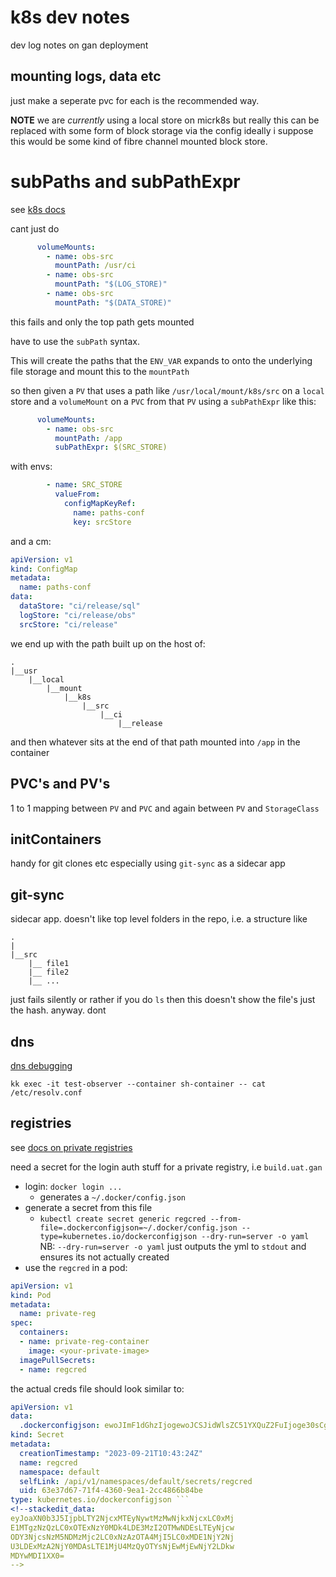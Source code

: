 

# k8s dev notes

dev log notes on gan deployment

## mounting logs, data etc

just make a seperate pvc for each is the recommended way.

__NOTE__ we are _currently_ using a local store on micrk8s but really this can be replaced with some form of block storage via the config ideally i suppose this would be some kind of fibre channel mounted block store.


# subPaths and subPathExpr

see [k8s docs](https://kubernetes.io/docs/concepts/storage/volumes/#using-subpath)

cant just do 

```yaml
      volumeMounts:
        - name: obs-src
          mountPath: /usr/ci
        - name: obs-src
          mountPath: "$(LOG_STORE)"
        - name: obs-src
          mountPath: "$(DATA_STORE)"
```
this fails and only the top path gets mounted

have to use the `subPath` syntax.

This will create the paths that the `ENV_VAR` expands to onto the underlying file storage and mount this to the `mountPath`

so then given a `PV` that uses a path like `/usr/local/mount/k8s/src` on a `local` store and a `volumeMount` on a `PVC` from that `PV` using a `subPathExpr` like this: 
```yaml
      volumeMounts:
        - name: obs-src
          mountPath: /app
          subPathExpr: $(SRC_STORE)
```
with envs:
```yaml
        - name: SRC_STORE
          valueFrom:
            configMapKeyRef:
              name: paths-conf
              key: srcStore
```
and a cm:
```yaml
apiVersion: v1
kind: ConfigMap
metadata:
  name: paths-conf
data:
  dataStore: "ci/release/sql"
  logStore: "ci/release/obs"
  srcStore: "ci/release"
```

we end up with the path built up on the host of:
```
.
|__usr
	|__local
		|__mount
			|__k8s
				|__src
					|__ci
						|__release
```
and then whatever sits at the end of that path mounted into `/app` in the container

## PVC's and PV's

1 to 1 mapping between `PV` and `PVC` and again between `PV` and `StorageClass`
 
## initContainers

handy for git clones etc
especially using `git-sync` as a sidecar app
## git-sync

sidecar app. doesn't like top level folders in the repo, i.e. a structure like
```
.
|
|__src
	|__ file1
	|__ file2
	|__ ...
```
just fails silently or rather if you do `ls` then this doesn't show the file's just the hash. anyway. dont

## dns

[dns debugging](https://kubernetes.io/docs/tasks/administer-cluster/dns-debugging-resolution/)

`kk exec -it test-observer --container sh-container -- cat /etc/resolv.conf`

## registries

see [docs on private registries](https://kubernetes.io/docs/tasks/configure-pod-container/pull-image-private-registry/)

need a secret for the login auth stuff for a private registry, i.e `build.uat.gan`

* login: `docker login ...`
  * generates a `~/.docker/config.json`
* generate a secret from this file
  * `kubectl create secret generic regcred --from-file=.dockerconfigjson=~/.docker/config.json --type=kubernetes.io/dockerconfigjson --dry-run=server -o yaml`
  NB: `--dry-run=server -o yaml` just outputs the yml to `stdout` and ensures its not actually created
 * use the `regcred` in a pod: 
```yaml
apiVersion: v1
kind: Pod
metadata:
  name: private-reg
spec:
  containers:
  - name: private-reg-container
    image: <your-private-image>
  imagePullSecrets:
  - name: regcred
```
 
the actual  creds file should look similar to: 
```yaml
apiVersion: v1
data:
  .dockerconfigjson: ewoJImF1dGhzIjogewoJCSJidWlsZC51YXQuZ2FuIjoge30sCgkJImh0dHBzOi8vaW5kZXguZG9ja2VyLmlvL3YxLyI6IHt9Cgl9LAoJImNyZWRzU3RvcmUiOiAiZGVza3RvcCIsCgkiZXhwZXJpbWVudGFsIjogImRpc2FibGVkIiwKCSJjdXJyZW50Q29udGV4dCI6ICJkZXNrdG9wLWxpbnV4IiwKCSJwbHVnaW5zIjogewoJCSIteC1jbGktaGludHMiOiB7CgkJCSJlbmFibGVkIjogInRydWUiCgkJfQoJfQp9
kind: Secret
metadata:
  creationTimestamp: "2023-09-21T10:43:24Z"
  name: regcred
  namespace: default
  selfLink: /api/v1/namespaces/default/secrets/regcred
  uid: 63e37d67-71f4-4360-9ea1-2cc4866b84be
type: kubernetes.io/dockerconfigjson ```
<!--stackedit_data:
eyJoaXN0b3J5IjpbLTY2NjcxMTEyNywtMzMwNjkxNjcxLC0xMj
E1MTgzNzQzLC0xOTExNzY0MDk4LDE3MzI2OTMwNDEsLTEyNjcw
ODY3NjcsNzM5NDMzMjc2LC0xNzAzOTA4MjI5LC0xMDE1NjY2Nj
U3LDExMzA2NjY0MDAsLTE1MjU4MzQyOTYsNjEwMjEwNjY2LDkw
MDYwMDI1XX0=
-->